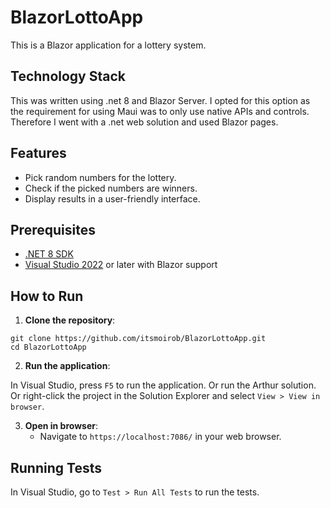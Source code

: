 # BlazorLottoApp

This is a Blazor application for a lottery system.

## Technology Stack
This was written using .net 8 and Blazor Server.
I opted for this option as the requirement for using Maui was to only use native APIs and controls. Therefore I went with a .net web solution and used Blazor pages.

## Features

- Pick random numbers for the lottery.
- Check if the picked numbers are winners.
- Display results in a user-friendly interface.

## Prerequisites

- [.NET 8 SDK](https://dotnet.microsoft.com/download/dotnet/6.0)
- [Visual Studio 2022](https://visualstudio.microsoft.com/vs/) or later with Blazor support

## How to Run

1. **Clone the repository**:

```
git clone https://github.com/itsmoirob/BlazorLottoApp.git
cd BlazorLottoApp
```

2. **Run the application**:

In Visual Studio, press `F5` to run the application. Or run the Arthur solution. Or right-click the project in the Solution Explorer and select `View > View in browser`.
 

3. **Open in browser**:
    - Navigate to `https://localhost:7086/` in your web browser.

## Running Tests

In Visual Studio, go to `Test > Run All Tests` to run the tests.
